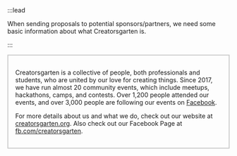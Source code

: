 :::lead

When sending proposals to potential sponsors/partners, we need some basic information about what Creatorsgarten is.

:::

<div style="padding: 1rem; border: 2px solid #0003;">

Creatorsgarten is a collective of people, both professionals and students, who are united by our love for creating things. Since 2017, we have run almost 20 community events, which include meetups, hackathons, camps, and contests. Over 1,200 people attended our events, and over 3,000 people are following our events on [Facebook](https://www.facebook.com/creatorsgarten/).

For more details about us and what we do, check out our website at [creatorsgarten.org](https://creatorsgarten.org/). Also check out our Facebook Page at [fb.com/creatorsgarten](https://fb.com/creatorsgarten).

</div>
